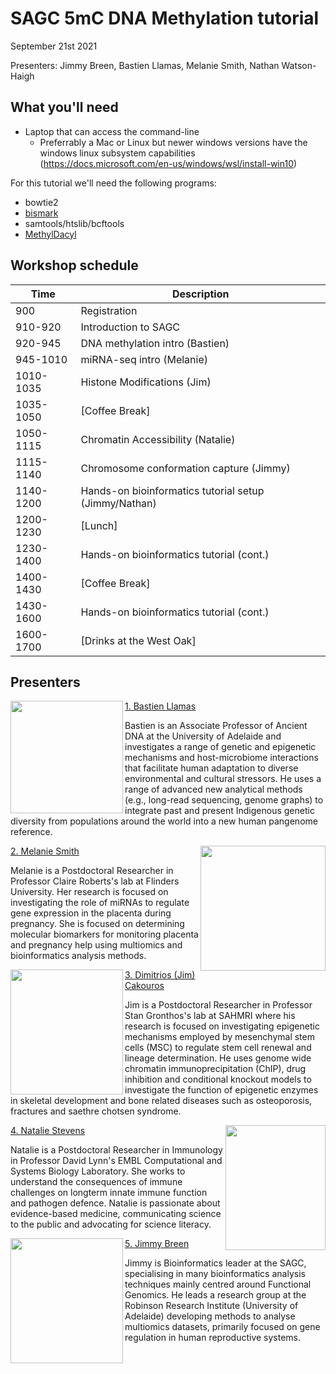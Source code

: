 
# SAGC 5mC DNA Methylation tutorial

September 21st 2021

Presenters: Jimmy Breen, Bastien Llamas, Melanie Smith, Nathan Watson-Haigh  

## What you'll need  

- Laptop that can access the command-line
    - Preferrably a Mac or Linux but newer windows versions have the windows linux subsystem capabilities (https://docs.microsoft.com/en-us/windows/wsl/install-win10)

For this tutorial we'll need the following programs:
- bowtie2
- [bismark](http://www.bioinformatics.babraham.ac.uk/projects/download.html#bismark)
- samtools/htslib/bcftools
- [MethylDacyl](https://github.com/dpryan79/MethylDackel)

## Workshop schedule

| Time      | Description                                           |
|-----------|-------------------------------------------------------|
| 900       | Registration                                          |
| 910-920   | Introduction to SAGC                                  |
| 920-945   | DNA methylation intro (Bastien)                       |
| 945-1010  | miRNA-seq intro (Melanie)                             |
| 1010-1035 | Histone Modifications (Jim)                           |
| 1035-1050 |                                       [Coffee Break]  |
| 1050-1115 | Chromatin Accessibility (Natalie)                     |
| 1115-1140 | Chromosome conformation capture (Jimmy)               |
| 1140-1200 | Hands-on bioinformatics tutorial setup (Jimmy/Nathan) |
| 1200-1230 |                                               [Lunch] |
| 1230-1400 | Hands-on bioinformatics tutorial (cont.)              |
| 1400-1430 |                                        [Coffee Break] |
| 1430-1600 | Hands-on bioinformatics tutorial (cont.)              |
| 1600-1700 |                              [Drinks at the West Oak] |

## Presenters

<img align="left" src="https://researchers.adelaide.edu.au/sites/default/files/styles/profile_large/public/profile-images/10840.jpeg" width="180" height="180" />
<u>1. Bastien Llamas</u>
  
Bastien is an Associate Professor of Ancient DNA at the University of Adelaide and investigates a range of genetic and epigenetic mechanisms and host-microbiome interactions that facilitate human adaptation to diverse environmental and cultural stressors. He uses a range of advanced new analytical methods (e.g., long-read sequencing, genome graphs) to integrate past and present Indigenous genetic diversity from populations around the world into a new human pangenome reference.
  
  
<img align="right" src="https://www.adelaide.edu.au/directory/melanie.smith?attr=data;dsn=directory.image;field=image;id=56547;m=view" width="200" height="200" />
<u>2. Melanie Smith</u>
  
Melanie is a Postdoctoral Researcher in Professor Claire Roberts's lab at Flinders University. Her research is focused on investigating the role of miRNAs to regulate gene expression in the placenta during pregnancy. She is focused on determining molecular biomarkers for monitoring placenta and pregnancy help using multiomics and bioinformatics analysis methods.
  

<img align="left" src="https://www.sahmriresearch.org/user_assets/7af8aac6c4da0cfb8ccfb1ba486c6d74b5992988/dimitrios_cakouros_cropped.jpg" width="180" height="200" />
<u>3. Dimitrios (Jim) Cakouros</u>
  
Jim is a Postdoctoral Researcher in Professor Stan Gronthos's lab at SAHMRI where his research is focused on investigating epigenetic mechanisms employed by mesenchymal stem cells (MSC) to regulate stem cell renewal and lineage determination. He uses genome wide chromatin immunoprecipitation (ChIP), drug inhibition and conditional knockout models to investigate the function of epigenetic enzymes in skeletal development and bone related diseases such as osteoporosis, fractures and saethre chotsen syndrome.
  
  

<img align="right" src="https://portal.sahmriresearch.org/files-asset/35193617/Stevens.Natalie_Dr._Precision_Medicine_3_PURE.jpg" width="160" height="200" />
<u>4. Natalie Stevens</u>
  
Natalie is a Postdoctoral Researcher in Immunology in Professor David Lynn's EMBL Computational and Systems Biology Laboratory. She works to understand the consequences of immune challenges on longterm innate immune function and pathogen defence. Natalie is passionate about evidence-based medicine, communicating science to the public and advocating for science literacy.
  

<img align="left" src="https://pbs.twimg.com/profile_images/1232553882804350976/R7_bUSmc_400x400.jpg" width="180" height="200" />
<u>5. Jimmy Breen</u>
  
Jimmy is Bioinformatics leader at the SAGC, specialising in many bioinformatics analysis techniques mainly centred around Functional Genomics. He leads a research group at the Robinson Research Institute (University of Adelaide) developing methods to analyse multiomics datasets, primarily focused on gene regulation in human reproductive systems.
  
